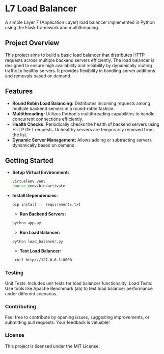 # L7 Load Balancer

A simple Layer 7 (Application Layer) load balancer implemented in Python using the Flask framework and multithreading.

## Project Overview

This project aims to build a basic load balancer that distributes HTTP requests across multiple backend servers efficiently. The load balancer is designed to ensure high availability and reliability by dynamically routing traffic to healthy servers. It provides flexibility in handling server additions and removals based on demand.

## Features

- **Round Robin Load Balancing:** Distributes incoming requests among multiple backend servers in a round-robin fashion.
- **Multithreading:** Utilizes Python's multithreading capabilities to handle concurrent connections efficiently.
- **Health Checks:** Periodically checks the health of backend servers using HTTP GET requests. Unhealthy servers are temporarily removed from the list.
- **Dynamic Server Management:** Allows adding or subtracting servers dynamically based on demand.

## Getting Started

- **Setup Virtual Environment:**
   ```bash
   virtualenv venv
   source venv/bin/activate
   ```
   
- **Install Dependencies:**
  ```bash
  pip install -r requirements.txt
  ```

  - **Run Backend Servers:**
  ```bash
  python app.py
  ```

  - **Run Load Balancer:**
  ```bash
  python load_balancer.py
  ```

  - **Test Load Balancer:**
  ```bash
   curl http://127.0.0.1:8000
  ```

### Testing
Unit Tests: Includes unit tests for load balancer functionality.
Load Tests: Use tools like Apache Benchmark (ab) to test load balancer performance under different scenarios.

### Contributing
Feel free to contribute by opening issues, suggesting improvements, or submitting pull requests. Your feedback is valuable!

### License
This project is licensed under the MIT License.
